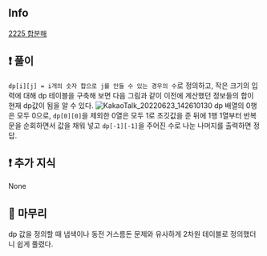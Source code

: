 ## Info
<a href="https://www.acmicpc.net/problem/9935" rel="nofollow">2225 합분해</a>

## ❗ 풀이
`dp[i][j] = i개의 숫자 합으로 j를 만들 수 있는 경우의 수`로 정의하고, 작은 크기의 입력에 대해 dp 테이블을 구축해 보면 다음 그림과 같이 이전에 계산했던 정보들의 합이 현재 dp값이 됨을 알 수 있다.
![KakaoTalk_20220623_142610130](https://user-images.githubusercontent.com/31981462/175221730-ad9037d3-5432-46f6-a118-3fef6a0d641a.jpg)
dp 배열의 0행은 모두 0으로, `dp[0][0]`을 제외한 0열은 모두 1로 초깃값을 준 뒤에 1행 1열부터 반복문을 순회하면서 값을 채워 넣고 `dp[-1][-1]`을 주어진 수로 나눈 나머지를 출력하면 정답.


## ❗ 추가 지식
None

## 🙂 마무리
dp 값을 정의할 때 냅색이나 동전 거스름돈 문제와 유사하게 2차원 테이블로 정의했더니 쉽게 풀렸다.

